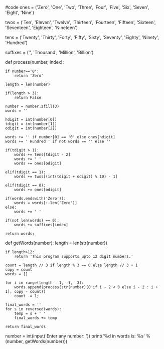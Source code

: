 #code
ones = ('Zero', 'One', 'Two', 'Three', 'Four', 'Five', 'Six', 'Seven', 'Eight', 'Nine')

twos = ('Ten', 'Eleven', 'Twelve', 'Thirteen', 'Fourteen', 'Fifteen', 'Sixteen', 'Seventeen', 'Eighteen', 'Nineteen')

tens = ('Twenty', 'Thirty', 'Forty', 'Fifty', 'Sixty', 'Seventy', 'Eighty', 'Ninety', 'Hundred')

suffixes = ('', 'Thousand', 'Million', 'Billion')

def process(number, index):
    
    if number=='0':
        return 'Zero'
    
    length = len(number)
    
    if(length > 3):
        return False
    
    number = number.zfill(3)
    words = ''
 
    hdigit = int(number[0])
    tdigit = int(number[1])
    odigit = int(number[2])
    
    words += '' if number[0] == '0' else ones[hdigit]
    words += ' Hundred ' if not words == '' else ''
    
    if(tdigit > 1):
        words += tens[tdigit - 2]
        words += ' '
        words += ones[odigit]
    
    elif(tdigit == 1):
        words += twos[(int(tdigit + odigit) % 10) - 1]
        
    elif(tdigit == 0):
        words += ones[odigit]

    if(words.endswith('Zero')):
        words = words[:-len('Zero')]
    else:
        words += ' '
     
    if(not len(words) == 0):    
        words += suffixes[index]
        
    return words;
    
def getWords(number):
    length = len(str(number))
    
    if length>12:
        return 'This program supports upto 12 digit numbers.'
    
    count = length // 3 if length % 3 == 0 else length // 3 + 1
    copy = count
    words = []
 
    for i in range(length - 1, -1, -3):
        words.append(process(str(number)[0 if i - 2 < 0 else i - 2 : i + 1], copy - count))
        count -= 1;

    final_words = ''
    for s in reversed(words):
        temp = s + ' '
        final_words += temp
    
    return final_words
number = int(input('Enter any number: '))
print('%d in words is: %s' %(number, getWords(number)))
